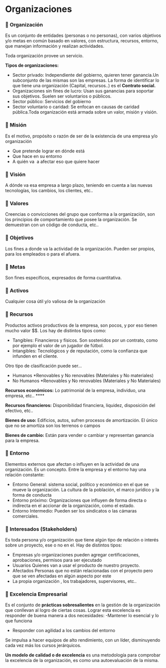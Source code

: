 # Organizaciones

### 💙 **Organización**

Es un conjunto de entidades (personas o no personas), con varios objetivos y/o metas en común basado en valores, con estructura, recursos, entorno, que manejan información y realizan actividades.

Toda organización provee un servicio.

**Tipos de organizaciones:**

- Sector privado: Independiente del gobierno, quieren tener ganancia.Un subconjunto de las mismas son las empresas. La forma de identificar lo que tiene una organización (Capital, recursos..) es el **Contrato social.**
- Organizaciones sin fines de lucro: Usan sus ganancias para soportar sus objetivos. Suelen ser voluntarios o públicos.
- Sector público: Servicios del gobierno
- Sector voluntario o caridad: Se enfocan en causas de caridad pública.Toda organización está armada sobre un valor, misión y visión.

### 💙 **Misión**

Es el motivo, propósito o razón de ser de la existencia de una empresa y/o organización

- Que pretende lograr en dónde está
- Que hace en su entorno
- A quién va  a afectar eso que quiere hacer

### 💙 **Visión**

A dónde va esa empresa a largo plazo, teniendo en cuenta a las nuevas tecnologías, los cambios, los clientes, etc..

### 💙 **Valores**

Creencias o convicciones del grupo que conforma a la organización, son los principios de comportamiento que posee la organización. Se demuestran con un código de conducta, etc..

### 💙 **Objetivos**

Los fines a donde va la actividad de la organización. Pueden ser propios, para los empleados o para el afuera.

### 💙 **Metas**

Son fines específicos, expresados de forma cuantitativa.

### 💙 **Activos**

Cualquier cosa útil y/o valiosa de la organización

### 💙 **Recursos**

Productos activos productivos de la empresa, son pocos, y por eso tienen mucho valor $$. Los hay de distintos tipos como:

- Tangibles: Financieros y físicos. Son sostenidos por un contrato, como por ejemplo el valor de un jugador de fútbol.
- Intangibles: Tecnológicos y de reputación, como la confianza que infunden en el cliente.

Otro tipo de clasificación puede ser...

- Humanos *Renovables y No renovables (Materiales y No materiales)
- No Humanos  *Renovables y No renovables (Materiales y No Materiales)

**Recursos económicos:** Lo patrimonial de la empresa, individuo, una empresa, etc.. ****

**Recursos financieros:** Disponibilidad financiera, liquidez, disposición del efectivo, etc..

**Bienes de uso:** Edificios, autos, sufren procesos de amortización. El único que no se amortiza son los terrenos o campos

**Bienes de cambio:** Están para vender o cambiar y representan ganancia para la empresa.

### 💙 **Entorno**

Elementos externos que afectan o influyen en la actividad de una organización. Es un concepto. Entre la empresa y el entorno hay una relación constante:

- Entorno General: sistema social, político y económico en el que se mueve la organización. La cultura de la población, el marco jurídico y la forma de conducta
- Entorno próximo: Organizaciones que influyen de forma directa o indirecta en el accionar de la organización, como el estado.
- Entorno Intermedio: Pueden ser los sindicatos o las cámaras comerciales.

### 💙 **Interesados (Stakeholders)**

Es toda persona y/o organización que tiene algún tipo de relación o interés sobre un proyecto, ese o no en el. Hay de distintos tipos:

- Empresas y/o organizaciones pueden agregar certificaciones, aprobaciones, permisos para ser ejecutado
- Usuarios Quienes van a usar el producto de nuestro proyecto.
- Afectados Personas que no están relacionadas con el proyecto pero que se ven afectadas en algún aspecto por este
- La propia organización , los trabajadores, supervisores, etc..

### 💙 **Excelencia Empresarial**

Es el conjunto de **prácticas sobresalientes** en la gestión de la organización que conllevan al logro de ciertas cosas. Lograr esta excelencia es responder de buena manera a dos necesidades: -Mantener lo esencial y lo que funciona

- Responder con agilidad a los cambios del entorno

Se impulsa a hacer equipos de alto rendimiento, con un líder, disminuyendo cada vez más los cursos jerárquicos.

**Un modelo de calidad o de excelencia** es una metodología para comprobar la excelencia de la organización, es como una autoevaluación de la misma.